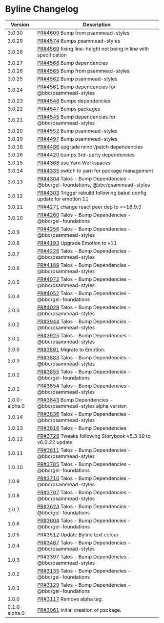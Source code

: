 # Byline Changelog

| Version       | Description                                                                                                                 |
| ------------- | --------------------------------------------------------------------------------------------------------------------------- |
| 3.0.30        | [PR#4609](https://github.com/bbc/psammead/pull/4609) Bump from psammead-styles                                              |
| 3.0.29        | [PR#4574](https://github.com/bbc/psammead/pull/4574) Bumps psammead-styles                                                  |
| 3.0.28        | [PR#4569](https://github.com/bbc/psammead/pull/4569) fixing line-height not being in line with specification                |
| 3.0.27        | [PR#4568](https://github.com/bbc/psammead/pull/4568) Bump dependencies                                                      |
| 3.0.26        | [PR#4565](https://github.com/bbc/psammead/pull/4565) Bump from psammead-styles                                              |
| 3.0.25        | [PR#4562](https://github.com/bbc/psammead/pull/4562) Bump psammead-styles                                                   |
| 3.0.24        | [PR#4561](https://github.com/bbc/psammead/pull/4561) Bump dependencies for @bbc/psammead-styles                             |
| 3.0.23        | [PR#4548](https://github.com/bbc/psammead/pull/4548) Bumps dependencies                                                     |
| 3.0.22        | [PR#4547](https://github.com/bbc/psammead/pull/4547) Bumps packages                                                         |
| 3.0.21        | [PR#4545](https://github.com/bbc/psammead/pull/4545) Bump dependencies for @bbc/psammead-styles                             |
| 3.0.20        | [PR#4552](https://github.com/bbc/psammead/pull/4552) Bump psammead-styles                                                   |
| 3.0.19        | [PR#4497](https://github.com/bbc/psammead/pull/4497) Bump psammead-styles                                                   |
| 3.0.18        | [PR#4486](https://github.com/bbc/psammead/pull/4486) upgrade minor/patch dependencies                                       |
| 3.0.16        | [PR#4420](https://github.com/bbc/psammead/pull/4420) bumps 3rd-party dependencies                                           |
| 3.0.15        | [PR#4368](https://github.com/bbc/psammead/pull/4368) use Yarn Workspaces                                                    |
| 3.0.14        | [PR#4335](https://github.com/bbc/psammead/pull/4335) switch to yarn for package management                                  |
| 3.0.13        | [PR#4304](https://github.com/bbc/psammead/pull/4304) Talos - Bump Dependencies - @bbc/gel-foundations, @bbc/psammead-styles |
| 3.0.12        | [PR#4303](https://github.com/bbc/psammead/pull/4303) Trigger rebuild following babel config update for emotion 11           |
| 3.0.11        | [PR#4271](https://github.com/bbc/psammead/pull/4271) change react peer dep to >=16.9.0                                      |
| 3.0.10        | [PR#4260](https://github.com/bbc/psammead/pull/4260) Talos - Bump Dependencies - @bbc/gel-foundations                       |
| 3.0.9         | [PR#4256](https://github.com/bbc/psammead/pull/4256) Talos - Bump Dependencies - @bbc/psammead-styles                       |
| 3.0.8         | [PR#4193](https://github.com/bbc/psammead/pull/4193) Upgrade Emotion to v11                                                 |
| 3.0.7         | [PR#4226](https://github.com/bbc/psammead/pull/4226) Talos - Bump Dependencies - @bbc/psammead-styles                       |
| 3.0.6         | [PR#4189](https://github.com/bbc/psammead/pull/4189) Talos - Bump Dependencies - @bbc/psammead-styles                       |
| 3.0.5         | [PR#4072](https://github.com/bbc/psammead/pull/4072) Talos - Bump Dependencies - @bbc/psammead-styles                       |
| 3.0.4         | [PR#4052](https://github.com/bbc/psammead/pull/4052) Talos - Bump Dependencies - @bbc/gel-foundations                       |
| 3.0.3         | [PR#4029](https://github.com/bbc/psammead/pull/4029) Talos - Bump Dependencies - @bbc/psammead-styles                       |
| 3.0.2         | [PR#3944](https://github.com/bbc/psammead/pull/3944) Talos - Bump Dependencies - @bbc/psammead-styles                       |
| 3.0.1         | [PR#3925](https://github.com/bbc/psammead/pull/3925) Talos - Bump Dependencies - @bbc/psammead-styles                       |
| 3.0.0         | [PR#3891](https://github.com/bbc/psammead/pull/3891) Migrate to Emotion.                                                    |
| 2.0.3         | [PR#3883](https://github.com/bbc/psammead/pull/3883) Talos - Bump Dependencies - @bbc/psammead-styles                       |
| 2.0.2         | [PR#3855](https://github.com/bbc/psammead/pull/3855) Talos - Bump Dependencies - @bbc/gel-foundations                       |
| 2.0.1         | [PR#3854](https://github.com/bbc/psammead/pull/3854) Talos - Bump Dependencies - @bbc/psammead-styles                       |
| 2.0.0-alpha.0 | [PR#3843](https://github.com/bbc/psammead/pull/3843) Bump Dependencies - @bbc/psammead-styles alpha version                 |
| 1.0.14        | [PR#3836](https://github.com/bbc/psammead/pull/3836) Talos - Bump Dependencies - @bbc/psammead-styles                       |
| 1.0.13        | [PR#3816](https://github.com/bbc/psammead/pull/3816) Talos - Bump Dependencies                                              |
| 1.0.12        | [PR#3728](https://github.com/bbc/psammead/pull/3728) Tweaks following Storybook v5.3.19 to v6.0.22 update                   |
| 1.0.11        | [PR#3811](https://github.com/bbc/psammead/pull/3811) Talos - Bump Dependencies - @bbc/psammead-styles                       |
| 1.0.10        | [PR#3785](https://github.com/bbc/psammead/pull/3785) Talos - Bump Dependencies - @bbc/gel-foundations                       |
| 1.0.9         | [PR#3710](https://github.com/bbc/psammead/pull/3710) Talos - Bump Dependencies - @bbc/psammead-styles                       |
| 1.0.8         | [PR#3707](https://github.com/bbc/psammead/pull/3707) Talos - Bump Dependencies - @bbc/psammead-styles                       |
| 1.0.7         | [PR#3623](https://github.com/bbc/psammead/pull/3623) Talos - Bump Dependencies - @bbc/gel-foundations                       |
| 1.0.6         | [PR#3604](https://github.com/bbc/psammead/pull/3604) Talos - Bump Dependencies - @bbc/gel-foundations                       |
| 1.0.5         | [PR#3512](https://github.com/bbc/psammead/pull/3512) Update Byline text colour                                              |
| 1.0.4         | [PR#3467](https://github.com/bbc/psammead/pull/3467) Talos - Bump Dependencies - @bbc/psammead-styles                       |
| 1.0.3         | [PR#3397](https://github.com/bbc/psammead/pull/3397) Talos - Bump Dependencies - @bbc/psammead-styles                       |
| 1.0.2         | [PR#3135](https://github.com/bbc/psammead/pull/3135) Talos - Bump Dependencies - @bbc/gel-foundations                       |
| 1.0.1         | [PR#3129](https://github.com/bbc/psammead/pull/3129) Talos - Bump Dependencies - @bbc/gel-foundations                       |
| 1.0.0         | [PR#3117](https://github.com/bbc/psammead/pull/3117) Remove alpha tag.                                                      |
| 0.1.0-alpha.0 | [PR#3061](https://github.com/bbc/psammead/pull/3061) Initial creation of package.                                           |
